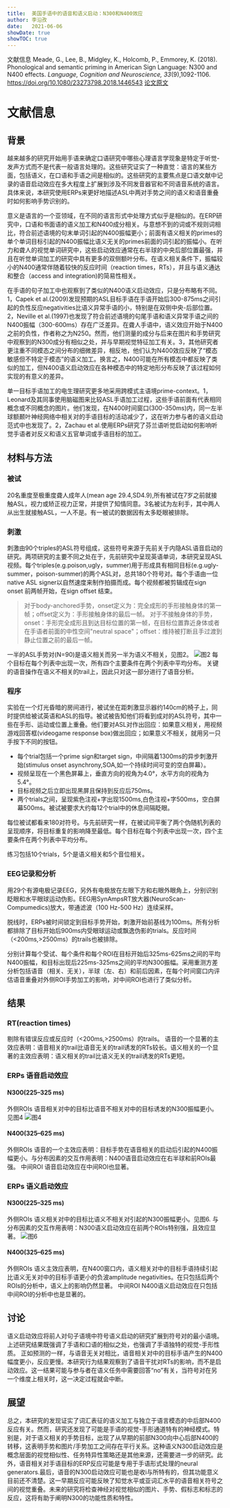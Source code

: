 ```yaml
---
title:  美国手语中的语音和语义启动：N300和N400效应
author: 李沿孜
date:   2021-06-06
showDate: true 
showTOC: true
---
```

文献信息 Meade, G., Lee, B., Midgley, K., Holcomb, P., Emmorey, K. (2018). Phonological and semantic priming in American Sign Language: N300 and N400 effects. *Language, Cognition and Neuroscience, 33*(9),1092-1106. 
https://doi.org/10.1080/23273798.2018.1446543
[论文原文](../Source_Files/2021-06-06-LYZ1.pdf)
# 文献信息
## 背景
越来越多的研究开始用手语来确定口语研究中哪些心理语言学现象是特定于听觉-发声方式而不是代表一般语言处理的。这些研究证实了一种直觉：语言的某些方面，包括语义，在口语和手语之间是相似的。这些研究的主要焦点是口语文献中记录的语音启动效应在多大程度上扩展到涉及不同发音器官和不同语音系统的语言。具体来说，本研究使用ERPs来更好地描述ASL中两对手势之间的语义和语音重叠时如何影响手势识别的。

意义是语言的一个亚领域，在不同的语言形式中处理方式似乎是相似的。在ERP研究中，口语和书面语的语义加工和N400成分相关。与意想不到的词或不规则词相比，符合前述语境的句末单词引起的N400振幅更小；前面有语义相关的primes的单个单词目标引起的N400振幅比语义无关的primes前面的词引起的振幅小。在听力和聋人的视觉单词研究中，这些启动效应通常在右半球的中央后部位置最强，并且在听觉单词加工的研究中具有更多的双侧额叶分布。在语义相关条件下，振幅较小的N400通常伴随着较快的反应时间（reaction times，RTs），并且与语义通达和整合（access and integration)的简易性相关。

在手语的句子加工中也观察到了类似的N400语义启动效应，只是分布略有不同。1，Capek et al.(2009)发现预期的ASL目标手语在手语开始后300-875ms之间引起的负性反应negativities比语义异常手语的小，特别是在双侧中央-后部位置。2，Neville et al.(1997)也发现了符合前述语境的句尾手语和语义异常手语之间的N400振幅（300-600ms）存在广泛差异。在聋人手语中，语义效应开始于N400之前的负性，作者称之为N250。然而，他们测量的成分与后来在图片和手势研究中观察到的N300成分有相似之处，并与早期视觉特征加工有关。3，其他研究者更注重不同模态之间分布的细微差异，相反地，他们认为N400效应反映了“模态敏感但不特定于模态”的语义加工。换言之，N400可能在所有模态中都反映了类似的加工，但N400语义启动效应在各种模态中的特定地形分布反映了该过程如何实现的有意义的差异。

单一目标手语加工的电生理研究更多地采用跨模式主语境prime-context。1，Leonard及其同事使用脑磁图来比较ASL手语加工过程，这些手语前面有代表相同概念或不同概念的图片。他们发现，在N400时间窗口(300-350ms)内，同一左半球额颞叶神经网络中相关对的手语目标的活动减少了，这在听力参与者的语义启动范式中也发现了。2，Zachau et al.使用ERPs研究了芬兰语听觉启动如何影响听觉手语者对反义和语义五官单词或手语目标的加工。
## 材料与方法
### 被试
20名重度至极重度聋人成年人(mean age 29.4,SD4.9),所有被试在7岁之前就接触ASL，视力或矫正视力正常，并提供了知情同意。3名被试为左利手，其中两人从出生就接触ASL，一人不是。有一被试的数据因有太多眨眼被排除。
### 刺激
刺激由90个triples的ASL符号组成，这些符号来源于先前关于内隐ASL语音启动的研究。两项研究的主要不同之处在于，先前研究中呈现英语单词，本研究呈现ASL视频。每个triples(e.g.poison,ugly，summer)用于形成具有相同目标(e.g.ugly-summer，poison-summer)的两个ASL对，总共180个符号对。每个手语由一位native ASL signer以自然速度来制作拍摄而成。每个视频都被剪辑成在sign onset 前两帧开始，在sign offset 结束。
> 对于body-anchored手势，onset定义为：完全成形的手形接触身体的第一帧；offset定义为：手形接触身体的最后一帧。
> 对于不接触身体的手势，onset：手形完全成形且到达目标位置的第一帧，在目标位置靠近身体或者在手语者前面的中性空间"neutral space"；offset：维持被打断且手过渡到静止位置之前的最后一帧。

一半的ASL手势对(N=90)是语义相关而另一半为语义不相关，见图2。
![图2](../Supporting_Information/2021-06-06-LYZ1-Fig2.png) 
每个目标在每个列表中出现一次，所有四个主要条件在两个列表中平均分布。
关键的语音操作在语义不相关的trail上，因此只对这一部分进行了语音分析。
### 程序
实验在一个灯光昏暗的房间进行，被试坐在距刺激显示器约140cm的椅子上，同时提供给被试英语和ASL的指导。被试被告知他们将看到成对的ASL符号，其中一些在手形、运动或位置上重叠。他们要对ASL对作出回应：如果意义相关，用视频游戏回答框(videogame response box)做出回应；如果意义不相关，就用另一只手按下不同的按钮。

- 每个trial包括一个prime sign和target sign，中间隔着1300ms的异步刺激开始(stimulus onset asynchrony,SOA,如一个持续时间可变的空白屏幕）。
- 视频呈现在一个黑色屏幕上，垂直方向的视角为4.0°，水平方向的视角为5.4°。
- 目标视频之后立即出现黑屏且保持到反应后750ms。
- 两个trials之间，呈现紫色注视+字出现1500ms,白色注视+字500ms，空白屏幕500ms。被试被要求大约每12个trial中的休息间隔眨眼。

每位被试都看来180对符号。与先前研究一样，在被试间平衡了两个伪随机列表的呈现顺序，将目标重复的影响降至最低。每个目标在每个列表中出现一次，四个主要条件在两个列表中平均分布。

练习包括10个trials，5个是语义相关和5个音位相关。

### EEG记录和分析
用29个有源电极记录EEG，另外有电极放在左眼下方和右眼外眼角上，分别识别眨眼和水平眼球运动伪影。EEG用SynAmpsRT放大器(NeuroScan-Compumedics)放大，带通滤波（100 Hz-500 Hz）连续采样。

脱线时，ERPs被时间锁定到目标手势开始，刺激开始前基线为100ms。所有分析都排除了目标开始后900ms内受眼球运动或飘逸伪影的trials。反应时间（<200ms,>2500ms）的trails也被排除。

分别计算每个受试、每个条件和每个ROI在目标开始后325ms-625ms之间的平均N400振幅，和目标出现后225ms-325ms之间的平均N300振幅。采用重测方差分析包括语音（相关、无关），半球（左、右）和前后因素，在每个时间窗口内评估语音重叠对外侧ROI手势加工的影响，对中间ROI也进行了类似分析。
## 结果
### RT(reaction times)
剔除有错误反应或反应时（<200ms,>2500ms）的trails。
语音的一个显著的主效应表明：语音相关的trail比语音无关的trail诱发的RTs较长。语义相关的一个显著的主效应表明：语义相关的trail比语义无关的trail诱发的RTs更短。
### ERPs 语音启动效应
#### N300(225–325 ms)
外侧ROIs   语音相关对中的目标比语音不相关对中的目标诱发的N300振幅更小。见图4
![图4](../Supporting_Information/2021-06-06-LYZ1-Fig4.png) 

#### N400(325–625 ms)
外侧ROIs   语音的一个主效应表明：目标手势在语音相关的启动后引起的N400振幅更小。与分布因素的交互作用表明：N400语音启动效应在右半球和前ROIs最强。
中间ROI    语音启动效应在中间ROI也显著。

### ERPs 语义启动效应
#### N300(225–325 ms)
外侧ROIs    语义相关对中的目标比语义不相关对引起的N300振幅更小。见图6. 与分布因素的交互作用表明：N300语义启动效应在前两个ROIs特别强，且效应显著。
![图6](../Supporting_Information/2021-06-06-LYZ1-Fig6.png)
#### N400(325–625 ms)
外侧ROIs  语义主效应表明，在N400窗口内，语义相关对中的目标手语持续引起比语义无关对中的目标手语更小的负波amplitude negativities。在只包括后两个ROIs的分析中，语义上的影响仍然显著。
中间ROI  N400语义启动效应在只包括中间ROI的分析中也是显著的。
## 讨论
语义启动效应将前人对句子语境中符号语义启动的研究扩展到符号对的最小语境。上述研究结果既强调了手语和口语的相似之处，也强调了手语独特的视觉-手形性质。
正如预测的一样，与语音无关对相比，语音相关对中的目标手语产生的N400幅度更小，反应更慢。本研究行为结果观察到了语音干扰对RTs的影响，而不是启动效应。这一结果可能与参与者在语义任务中需要回答“no”有关，当符号对在另一个维度上相关时，这一决定过程就会中断。
## 展望
总之，本研究的发现证实了词汇表征的语义加工与独立于语言模态的中后部N400反应有关。然而，研究还发现了可能是手语的视觉-手形通道特有的神经模式。特别是，对于语义相关的手势目标，出现了从早期的前部N300向中心后部N400的转移，这表明手势和图片/手势加工之间存在平行关系。这种语义N300启动效应是概念层面的视觉相似性、任务特异性策略还是其他来源，还需要进一步的研究。此外，语音相关对手语目标的ERP反应可能是专用于手语形式处理的neural generators.最后，语音的N300启动效应可能也是收i与所特有的，但其功能意义目前还不清楚。这一早期反应可能反映了知觉水平或亚词汇水平的语音相关符号之间的视觉重叠。未来的研究将检查神经对视觉相似的图片、手势、假标志和标志的反应，这将有助于阐明N300的功能性质和特性。







































